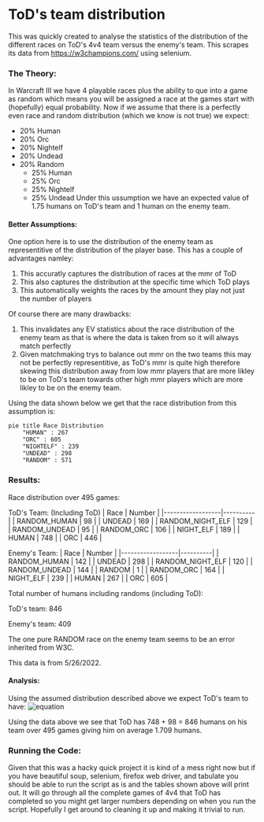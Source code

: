 
# ToD's team distribution

This was quickly created to analyse the statistics of the distribution of the different races on ToD's 4v4 team versus the enemy's team. This scrapes its data from https://w3champions.com/ using selenium.

### The Theory:

In Warcraft III we have 4 playable races plus the ability to que into a game as random which means you will be assigned a race at the games start with (hopefully) equal probability. Now if we assume that there is a perfectly even race and random distribution (which we know is not true) we expect:
- 20% Human
- 20% Orc
- 20% Nightelf
- 20% Undead
- 20% Random
  - 25% Human
  - 25% Orc
  - 25% Nightelf
  - 25% Undead 
Under this ussumption we have an expected value of 1.75 humans on ToD's team and 1 human on the enemy team.

#### Better Assumptions:
One option here is to use the distribution of the enemy team as representitive of the distribution of the player base. This has a couple of advantages namley:
1. This accuratly captures the distribution of races at the mmr of ToD
2. This also captures the distribution at the specific time which ToD plays
3. This automatically weights the races by the amount they play not just the number of players

Of course there are many drawbacks:
1. This invalidates any EV statistics about the race distribution of the enemy team as that is where the data is taken from so it will always match perfectly
2. Given matchmaking trys to balance out mmr on the two teams this may not be perfectly representitive, as ToD's mmr is quite high therefore skewing this distribution away from low mmr players that are more likley to be on ToD's team towards other high mmr players which are more likley to be on the enemy team.

Using the data shown below we get that the race distribution from this assumption is:
```mermaid
pie title Race Distribution
    "HUMAN" : 267
    "ORC" : 605
    "NIGHTELF" : 239
    "UNDEAD" : 298
    "RANDOM" : 571
```

### Results:
Race distribution over 495 games:

ToD's Team: (Including ToD)
| Race             |   Number |
|------------------|----------|
| RANDOM_HUMAN     |       98 |
| UNDEAD           |      169 |
| RANDOM_NIGHT_ELF |      129 |
| RANDOM_UNDEAD    |       95 |
| RANDOM_ORC       |      106 |
| NIGHT_ELF        |      189 |
| HUMAN            |      748 |
| ORC              |      446 |

Enemy's Team:
| Race             |   Number |
|------------------|----------|
| RANDOM_HUMAN     |      142 |
| UNDEAD           |      298 |
| RANDOM_NIGHT_ELF |      120 |
| RANDOM_UNDEAD    |      144 |
| RANDOM           |        1 |
| RANDOM_ORC       |      164 |
| NIGHT_ELF        |      239 |
| HUMAN            |      267 |
| ORC              |      605 |

Total number of humans including randoms (including ToD):

ToD's team: 846

Enemy's team: 409

The one pure RANDOM race on the enemy team seems to be an error inherited from W3C.

This data is from 5/26/2022.

#### Analysis:

Using the assumed distribution described above we expect ToD's team to have:
![equation](https://latex.codecogs.com/svg.image?\begin{align*}EV[HUMAN]&space;&=&space;1&space;(ToD)&space;&plus;&space;3\cdot&space;%HUMAN&space;&plus;&space;\frac{1}{4}\cdot&space;3&space;\cdot&space;%RANDOM\\&=&space;1&space;(ToD)&space;&plus;&space;3\cdot&space;.13&space;&plus;&space;\frac{1}{4}\cdot&space;3&space;\cdot&space;.29\\&=&space;1.6075\end{align*})

Using the data above we see that ToD has 748 + 98 = 846 humans on his team over 495 games giving him on average 1.709 humans.

### Running the Code:

Given that this was a hacky quick project it is kind of a mess right now but if you have beautiful soup, selenium, firefox web driver, and tabulate you should be able to run the script as is and the tables shown above will print out. It will go through all the complete games of 4v4 that ToD has completed so you might get larger numbers depending on when you run the script. Hopefully I get around to cleaning it up and making it trivial to run.
